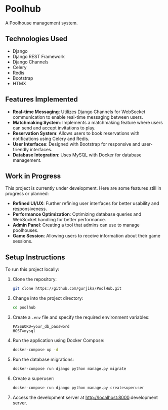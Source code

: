 # Poolhub
A Poolhouse management system. 


## Technologies Used

- Django
- Django REST Framework
- Django Channels
- Celery
- Redis
- Bootstrap
- HTMX

## Features Implemented

- **Real-time Messaging**: Utilizes Django Channels for WebSocket communication to enable real-time messaging between users.
- **Matchmaking System**: Implements a matchmaking feature where users can send and accept invitations to play.
- **Reservation System**: Allows users to book reservations with notifications using Celery and Redis.
- **User Interfaces**: Designed with Bootstrap for responsive and user-friendly interfaces.
- **Database Integration**: Uses MySQL with Docker for database management.

## Work in Progress

This project is currently under development. Here are some features still in progress or planned:

- **Refined UI/UX**: Further refining user interfaces for better usability and responsiveness.
- **Performance Optimization**: Optimizing database queries and WebSocket handling for better performance.
- **Admin Panel**: Creating a tool that admins can use to manage poolhouses.
- **Game Session**: Allowing users to receive information about their game sessions.

## Setup Instructions

To run this project locally:

1. Clone the repository:
    ```sh
    git clone https://github.com/gurjika/PoolHub.git
    ```

2. Change into the project directory:
    ```sh
    cd poolhub
    ```

3. Create a `.env` file and specify the required environment variables:
    ```env
    PASSWORD=your_db_password
    HOST=mysql
    ```

4. Run the application using Docker Compose:
    ```sh
    docker-compose up -d
    ```

5. Run the database migrations:
    ```sh
    docker-compose run django python manage.py migrate
    ```

6. Create a superuser:
    ```sh
    docker-compose run django python manage.py createsuperuser
    ```

7. Access the development server at [http://localhost:8000](http://localhost:8000).development server.

